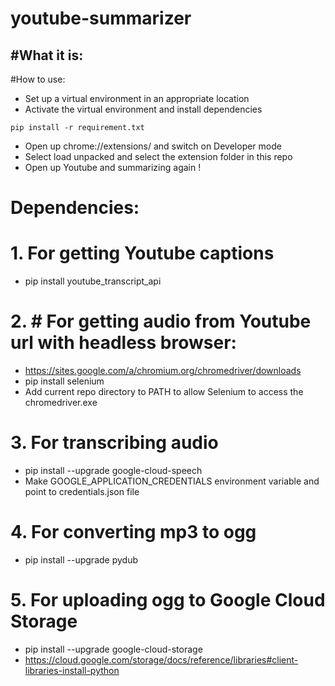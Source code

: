 # youtube-summarizer


#What it is:
-

#How to use:
- Set up a virtual environment in an appropriate location
- Activate the virtual environment and install dependencies
```
pip install -r requirement.txt
```
- Open up chrome://extensions/ and switch on Developer mode
- Select load unpacked and select the extension folder in this repo
- Open up Youtube and summarizing again !


# Dependencies:

# 1. For getting Youtube captions 
- pip install youtube_transcript_api
# 2. # For getting audio from Youtube url with headless browser: 
- https://sites.google.com/a/chromium.org/chromedriver/downloads
- pip install selenium
- Add current repo directory to PATH to allow Selenium to access the chromedriver.exe
# 3. For transcribing audio
- pip install --upgrade google-cloud-speech
- Make GOOGLE_APPLICATION_CREDENTIALS environment variable and point to credentials.json file
# 4. For converting mp3 to ogg
- pip install --upgrade pydub
# 5. For uploading ogg to Google Cloud Storage
- pip install --upgrade google-cloud-storage
- https://cloud.google.com/storage/docs/reference/libraries#client-libraries-install-python
